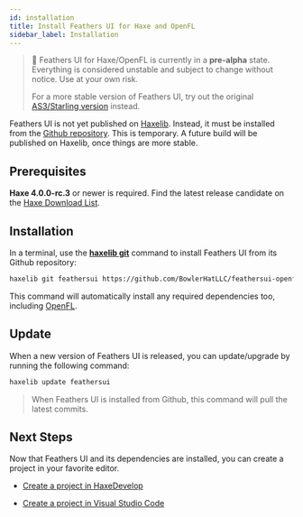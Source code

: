 ```yaml
---
id: installation
title: Install Feathers UI for Haxe and OpenFL
sidebar_label: Installation
---
```


> 🚨 Feathers UI for Haxe/OpenFL is currently in a **pre-alpha** state. Everything is considered unstable and subject to change without notice. Use at your own risk.
>
> For a more stable version of Feathers UI, try out the original [AS3/Starling version](../as3-starling/getting-started) instead.

Feathers UI is not yet published on [Haxelib](https://lib.haxe.org). Instead, it must be installed from the [Github repository](https://github.com/BowlerHatLLC/feathersui-openfl). This is temporary. A future build will be published on Haxelib, once things are more stable.

## Prerequisites

**Haxe 4.0.0-rc.3** or newer is required. Find the latest release candidate on the [Haxe Download List](https://haxe.org/download/list/).

## Installation

In a terminal, use the [**haxelib git**](https://lib.haxe.org/documentation/using-haxelib/#git) command to install Feathers UI from its Github repository:

```sh
haxelib git feathersui https://github.com/BowlerHatLLC/feathersui-openfl.git
```

This command will automatically install any required dependencies too, including [OpenFL](https://openfl.org/).

## Update

When a new version of Feathers UI is released, you can update/upgrade by running the following command:

```sh
haxelib update feathersui
```

> When Feathers UI is installed from Github, this command will pull the latest commits.

## Next Steps

Now that Feathers UI and its dependencies are installed, you can create a project in your favorite editor.

- [Create a project in HaxeDevelop](haxedevelop.md)

- [Create a project in Visual Studio Code](visual-studio-code.md)

